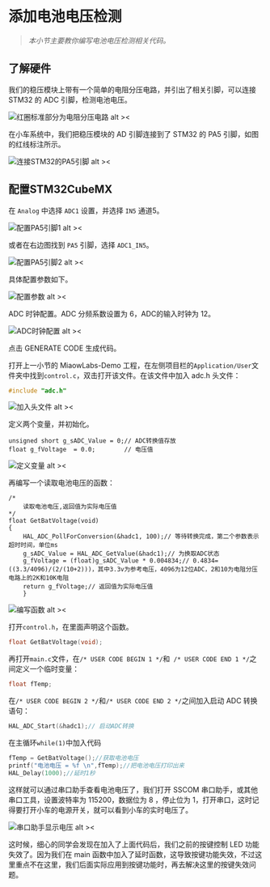 # 添加电池电压检测

> *本小节主要教你编写电池电压检测相关代码。*

## 了解硬件

我们的稳压模块上带有一个简单的电阻分压电路，并引出了相关引脚，可以连接 STM32 的 ADC 引脚，检测电池电压。

![红圈标准部分为电阻分压电路 alt ><](img/2021-07-06_232034.png)

在小车系统中，我们把稳压模块的 AD 引脚连接到了 STM32 的 PA5 引脚，如图的红线标注所示。

![连接STM32的PA5引脚 alt ><](img/2021-07-06_232959.png)

## 配置STM32CubeMX

在 `Analog` 中选择 `ADC1` 设置，并选择 `IN5` 通道5。

![配置PA5引脚1 alt ><](img/2021-07-07_203900.png)

或者在右边图找到 `PA5` 引脚，选择 `ADC1_IN5`。

![配置PA5引脚2 alt ><](img/2021-07-07_205050.png)

具体配置参数如下。

![配置参数 alt ><](img/2021-07-07_205709.png)

ADC 时钟配置。ADC 分频系数设置为 6，ADC的输入时钟为 12。

![ADC时钟配置 alt ><](img/2021-07-07_210308.png)

点击 GENERATE CODE 生成代码。

打开上一小节的 MiaowLabs-Demo 工程，在左侧项目栏的`Application/User`文件夹中找到`control.c`，双击打开该文件。在该文件中加入 adc.h 头文件：

```c
#include "adc.h"
```

![加入头文件 alt ><](img/2021-07-10_110712.png)

定义两个变量，并初始化。

```
unsigned short g_sADC_Value = 0;// ADC转换值存放
float g_fVoltage  = 0.0;        // 电压值
```

![定义变量 alt ><](img/2021-07-10_110857.png)

再编写一个读取电池电压的函数：

```
/*
	读取电池电压,返回值为实际电压值
*/
float GetBatVoltage(void)
{
	HAL_ADC_PollForConversion(&hadc1, 100);// 等待转换完成，第二个参数表示超时时间，单位ms
	g_sADC_Value = HAL_ADC_GetValue(&hadc1);// 为换取ADC状态
	g_fVoltage = (float)g_sADC_Value * 0.004834;// 0.4834= ((3.3/4096)/(2/(10+2)))，其中3.3v为参考电压，4096为12位ADC，2和10为电阻分压电路上的2K和10K电阻
	return g_fVoltage;// 返回值为实际电压值
	}
```

![编写函数 alt ><](img/2021-07-10_110955.png)

打开`control.h`，在里面声明这个函数。

```c
float GetBatVoltage(void);
```

再打开`main.c`文件，在`/* USER CODE BEGIN 1 */`和` /* USER CODE END 1 */`之间定义一个临时变量：

```c
float fTemp;
```

在`/* USER CODE BEGIN 2 */`和`/* USER CODE END 2 */`之间加入启动 ADC 转换语句：

```c
HAL_ADC_Start(&hadc1);// 启动ADC转换
```

在主循环`while(1)`中加入代码

```c
fTemp = GetBatVoltage();//获取电池电压
printf("电池电压 = %f \n",fTemp);//把电池电压打印出来
HAL_Delay(1000);//延时1秒
```

这样就可以通过串口助手查看电池电压了，我们打开 SSCOM 串口助手，或其他串口工具，设置波特率为 115200，数据位为 8 ，停止位为 1，打开串口，这时记得要打开小车的电源开关，就可以看到小车的实时电压了。

![串口助手显示电压 alt ><](img/2021-07-09_215731.png)

这时候，细心的同学会发现在加入了上面代码后，我们之前的按键控制 LED 功能失效了。因为我们在 main 函数中加入了延时函数，这导致按键功能失效，不过这里重点不在这里，我们后面实际应用到按键功能时，再去解决这里的按键失效问题。
